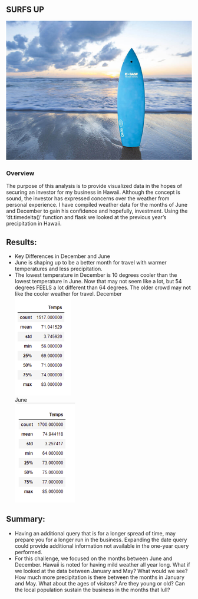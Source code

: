 ## SURFS UP
![image](https://raw.githubusercontent.com/sljssims/surfs_up/main/Resource/Surf.jpeg)

### Overview
The purpose of this analysis is to provide visualized data in the hopes of securing an investor for my business in Hawaii.  Although the concept is sound, the investor has expressed concerns over the weather from personal experience.  I have compiled weather data for the months of June and December to gain his confidence and hopefully, investment. Using the ‘dt.timedelta()’ function and flask we looked at the previous year’s precipitation in Hawaii.    

## Results: 
-	Key Differences in December and June 
-	June is shaping up to be a better month for travel with warmer temperatures and less precipitation.
-	The lowest temperature in December is 10 degrees cooler than the lowest temperature in June. Now that may not seem like a lot, but 54 degrees FEELS a lot different than 64 degrees.  The older crowd may not like the cooler weather for travel. 
December<br>![DecemberSummary](https://github.com/sljssims/surfs_up/blob/main/Resource/December%20Summary.PNG?raw=true)<br>June<br>![JuneSummary](https://github.com/sljssims/surfs_up/blob/main/Resource/June%20Summary.PNG?raw=true)<br>


## Summary: 
-	Having an additional query that is for a longer spread of time, may prepare you for a longer run in the business.  Expanding the date query could provide additional information not available in the one-year query performed. 
-	For this challenge, we focused on the months between June and December.  Hawaii is noted for having mild weather all year long.  What if we looked at the data between January and May? What would we see?  How much more precipitation is there between the months in January and May. What about the ages of visitors? Are they young or old? Can the local population sustain the business in the months that lull?  
